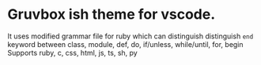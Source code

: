 # Gruvbox ish theme for vscode.
It uses modified grammar file for ruby which can distinguish distinguish `end` keyword between class, module, def, do, if/unless, while/until, for, begin
Supports ruby, c, css, html, js, ts, sh, py
